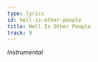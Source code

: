 ```yaml
---
type: lyrics
id: hell-is-other-people
title: Hell Is Other People
track: 9
---
```


<i>Instrumental</i>